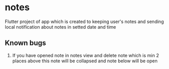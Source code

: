 # notes

Flutter project of app which is created to keeping user's notes and sending local notification about notes in setted date and time

## Known bugs

1. If you have opened note in notes view and delete note which is min 2 places above this note will be collapsed and note below will be open
